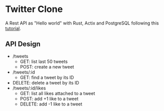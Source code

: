 # Twitter Clone

A Rest API as "Hello world" with Rust, Actix and PostgreSQL following this [tutorial](https://hub.qovery.com/guides/tutorial/create-a-blazingly-fast-api-in-rust-part-1/).

## API Design

- /tweets
  - GET: list last 50 tweets
  - POST: create a new tweet
- /tweets/:id
  - GET: find a tweet by its ID
- DELETE: delete a tweet by its ID
- /tweets/:id/likes
  - GET: list all likes attached to a tweet
  - POST: add +1 like to a tweet
  - DELETE: add -1 like to a tweet
